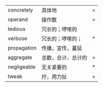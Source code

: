 | | | |
|---|---|---|
|concretely|具体地|=|
|operand|操作数|=|
|tedious|冗长的；啰嗦的||
|verbose|冗长的；啰嗦的；|*|
|propagation|传播，宣传，蔓延||
|aggregate|总数，合计，总计的|=|
|negligeable|无关紧要的|*|
|tweak|拧，用力扯|=|
